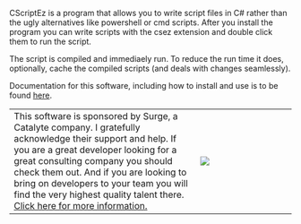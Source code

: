 CScriptEz is a program that allows you to write script files in C# rather than the ugly alternatives like powershell or cmd scripts. After you install the program you can write scripts with the csez extension and double click them to run the script.

The script is compiled and immediaely run. To reduce the run time it does, optionally, cache the compiled scripts (and deals with changes seamlessly).

Documentation for this software, including how to install and use is to be found <a href="https://github.com/EngagingGear/CScriptEz/wiki/CScriptEz-Documentation">here</a>.

<table>
  <tr>
    <td width="66%">
      This software is sponsored by Surge, a Catalyte company. I gratefully acknowledge their support and help.
      If you are a great developer looking for a great consulting company you should check them out.
      And if you are looking to bring on developers to your team you will find the very highest quality talent there.
      <a href="https://www.surgeforward.com/">Click here for more information.</a>
    </td>
  <td>
    <a href="https://www.surgeforward.com/">
      <img src="https://user-images.githubusercontent.com/88802169/144468950-d0a8fadf-8fa8-4893-801c-f543e11da9e9.png" />
    </a>
   </td>
 </tr>
</table>

